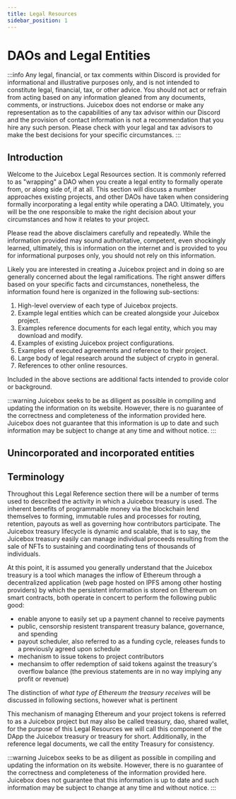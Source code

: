 ```yaml
---
title: Legal Resources
sidebar_position: 1
---
```


# DAOs and Legal Entities

:::info
Any legal, financial, or tax comments within Discord is provided for informational and illustrative purposes only, and is not intended to constitute legal, financial, tax, or other advice. You should not act or refrain from acting based on any information gleaned from any documents, comments, or instructions. Juicebox does not endorse or make any representation as to the capabilities of any tax advisor within our Discord and the provision of contact information is not a recommendation that you hire any such person. Please check with your legal and tax advisors to make the best decisions for your specific circumstances.
:::

## Introduction

Welcome to the Juicebox Legal Resources section. It is commonly referred to as "wrapping" a DAO when you create a legal entity to formally operate from, or along side of, if at all. This section will discuss a number approaches existing projects, and other DAOs have taken when considering formally incorporating a legal entity while operating a DAO. Ultimately, you will be the one responsible to make the right decision about your circumstances and how it relates to your project.

Please read the above disclaimers carefully and repeatedly. While the information provided may sound authoritative, competent, even shockingly learned, ultimately, this is information on the internet and is provided to you for informational purposes only, you should not rely on this information.

Likely you are interested in creating a Juicebox project and in doing so are generally concerned about the legal ramifications. The right answer differs based on your specific facts and circumstances, nonetheless, the information found here is organized in the following sub-sections:

1. High-level overview of each type of Juicebox projects.
2. Example legal entities which can be created alongside your Juicebox project.
3. Examples reference documents for each legal entity, which you may download and modify.
4. Examples of existing Juicebox project configurations.
5. Examples of executed agreements and reference to their project.
6. Large body of legal research around the subject of crypto in general.
7. References to other online resources.

Included in the above sections are additional facts intended to provide color or background.

:::warning
Juicebox seeks to be as diligent as possible in compiling and updating the information on its website. However, there is no guarantee of the correctness and completeness of the information provided here. Juicebox does not guarantee that this information is up to date and such information may be subject to change at any time and without notice.
:::

## Unincorporated and incorporated entities

## Terminology

Throughout this Legal Reference section there will be a number of terms used to described the activity in which a Juicebox treasury is used. The inherent benefits of programmable money via the blockchain lend themselves to forming, immutable rules and processes for routing, retention, payouts as well as governing how contributors participate. The Juicebox treasury lifecycle is dynamic and scalable, that is to say, the Juicebox treasury easily can manage individual proceeds resulting from the sale of NFTs to sustaining and coordinating tens of thousands of individuals.

At this point, it is assumed you generally understand that the Juicebox treasury is a tool which manages the inflow of Ethereum through a decentralized application (web page hosted on IPFS among other hosting providers) by which the persistent information is stored on Ethereum on smart contracts, both operate in concert to perform the following public good:

-   enable anyone to easily set up a payment channel to receive payments
-   public, censorship resistent transparent treasury balance, governance, and spending
-   payout scheduler, also referred to as a funding cycle, releases funds to a previously agreed upon schedule
-   mechanism to issue tokens to project contributors
-   mechansim to offer redemption of said tokens against the treasury's overflow balance (the previous statements are in no way implying any profit or revenue)

The distinction of _what type of Ethereum the treasury receives_ will be discussed in following sections, however what is pertinent

This mechanism of managing Ethereum and your project tokens is referred to as a Juicebox project but may also be called treasury, dao, shared wallet, for the purpose of this Legal Resources we will call this component of the DApp the Juicebox treasury or treasury for short. Additionally, in the reference legal documents, we call the entity Treasury for consistency.

:::warning
Juicebox seeks to be as diligent as possible in compiling and updating the information on its website. However, there is no guarantee of the correctness and completeness of the information provided here. Juicebox does not guarantee that this information is up to date and such information may be subject to change at any time and without notice.
:::
